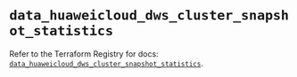 # `data_huaweicloud_dws_cluster_snapshot_statistics`

Refer to the Terraform Registry for docs: [`data_huaweicloud_dws_cluster_snapshot_statistics`](https://registry.terraform.io/providers/huaweicloud/huaweicloud/1.71.1/docs/data-sources/dws_cluster_snapshot_statistics).
